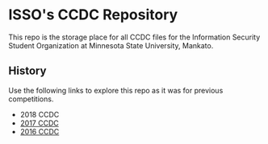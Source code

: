 # ISSO's CCDC Repository

This repo is the storage place for all CCDC files for the Information Security Student Organization at Minnesota State University, Mankato. 

## History

Use the following links to explore this repo as it was for previous competitions.

* 2018 CCDC
* [2017 CCDC](https://github.com/mnsu-isso/ccdcfiles/tree/421569f0fb3775ce04349ee30576fbdce88a975f)
* [2016 CCDC](https://github.com/mnsu-isso/ccdcfiles/tree/21938330fb922f49582437d99fb16f0734bf1cc2)